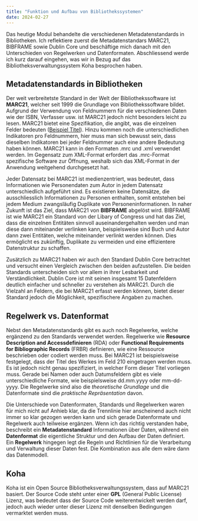 ```yaml
---
title: "Funktion und Aufbau von Bibliothekssystemen"
date: 2024-02-27
---
```


Das heutige Modul behandelte die verschiedenen Metadatenstandards in Bibliotheken. Ich reflektiere zuerst die Metadatenstandars MARC21, BIBFRAME sowie Dublin Core und beschäftige mich danach mit den Unterschieden von Regelwerken und Datenformaten. Abschliessend werde ich kurz darauf eingehen, was wir in Bezug auf das Bibliotheksverwaltungssystem Koha besprochen haben.

## Metadatenstandards in Bibliotheken

Der weit verbreitetste Standard in der Welt der Bibliothekssoftware ist **MARC21**, welcher seit 1999 die Grundlage von Bibliothekssoftware bildet. Aufgrund der Verwendung von Feldnummern für die verschiedenen Daten wie der ISBN, Verfasser usw. ist MARC21 jedoch nicht besonders leicht zu lesen. MARC21 bietet eine Spezifikation, die angibt, was die einzelnen Felder bedeuten ([Beispiel Titel](https://www.loc.gov/marc/bibliographic/bd210.html)). Hinzu kommen noch die unterschiedlichen Indikatoren pro Feldnummern, hier muss man sich bewusst sein, dass dieselben Indikatoren bei jeder Feldnummer auch eine andere Bedeutung haben können. MARC21 kann in den Formaten .mrc und .xml verwendet werden. Im Gegensatz zum XML-Format erfordert das .mrc-Format spezifische Software zur Öffnung, weshalb sich das XML-Format in der Anwendung weitgehend durchgesetzt hat. 

Jeder Datensatz bei MARC21 ist medienzentriert, was bedeutet, dass Informationen wie Personendaten zum Autor in jedem Datensatz unterschiedlich aufgeführt sind. Es existieren keine Datensätze, die ausschliesslich Informationen zu Personen enthalten, somit entstehen bei jedem Medium zwangsläufig Duplikate von Personeninformationen. In naher Zukunft ist das Ziel, dass MARC21 von **BIBFRAME** abgelöst wird. BIBFRAME ist wie MARC21 ein Standard von der Libary of Congress und hat das Ziel, dass die einzelnen Entitäten sinnvoll auseinandergehalten werden und man diese dann miteinander verlinken kann, beispielsweise sind Buch und Autor dann zwei Entitäten, welche miteinander verlinkt werden können. Dies ermöglicht es zukünftig, Duplikate zu vermeiden und eine effizientere Datenstruktur zu schaffen.

Zusätzlich zu MARC21 haben wir auch den Standard Dublin Core betrachtet und versucht einen Vergleich zwischen den beiden aufzustellen. Die beiden Standards unterscheiden sich vor allem in ihrer Lesbarkeit und Verständlichkeit. Dublin Core ist mit seinen insgesamt 15 Datenfeldern deutlich einfacher und schneller zu verstehen als MARC21. Durch die Vielzahl an Feldern, die bei MARC21 erfasst werden können, bietet dieser Standard jedoch die Möglichkeit, spezifischere Angaben zu machen.

## Regelwerk vs. Datenformat

Nebst den Metadatenstandards gibt es auch noch Regelwerke, welche ergänzend zu den Standards verwendet werden. Regelwerke wie **Resource Description and Accessdefinieren** (RDA) oder **Functional Requirements for Bibliographic Records** (FRBR) definieren, wie eine Ressource beschrieben oder codiert werden muss. Bei MARC21 ist beispielsweise festgelegt, dass der Titel des Werkes im Feld 210 eingetragen werden muss. Es ist jedoch nicht genau spezifiziert, in welcher Form dieser Titel vorliegen muss. Gerade bei Namen oder auch Datumsfeldern gibt es viele unterschiedliche Formate, wie beispielsweise dd.mm.yyyy oder mm-dd-yyyy. Die Regelwerke sind also die *theoretische Grundlage* und die Datenformate sind die *praktische Repräsentation* davon.  

Die Unterschiede von Datenformaten, Standards und Regelwerken waren für mich nicht auf Anhieb klar, da die Trennlinie hier anscheinend auch nicht immer so klar gezogen werden kann und sich gerade Datenformate und Regelwerk auch teilweise ergänzen. Wenn ich das richtig verstanden habe, beschreibt ein **Metadatenstandard** Informationen über Daten, während ein **Datenformat** die eigentliche Struktur und den Aufbau der Daten definiert. Ein **Regelwerk** hingegen legt die Regeln und Richtlinien für die Verarbeitung und Verwaltung dieser Daten fest. Die Kombination aus alle dem wäre dann das Datenmodell. 

## Koha

Koha ist ein Open Source Bibliotheksverwaltungssystem, dass auf MARC21 basiert. Der Source Code steht unter einer **GPL** (General Public License) Lizenz, was bedeutet dass der Source Code weiterentwickelt werden darf, jedoch auch wieder unter dieser Lizenz mit denselben Bedingungen vermarktet werden muss. 
